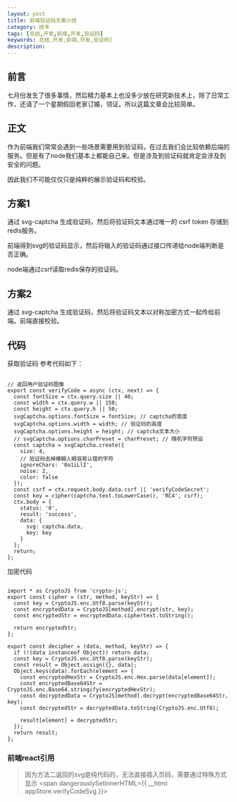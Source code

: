 ```yaml
---
layout: post
title: 前端验证码方案小结
category: 技术
tags: [总结,开发,前端,开发,验证码]
keywords: 总结,开发,前端,开发,验证码]
description: 
---
```


## 前言
 
 七月份发生了很多事情，然后精力基本上也没多少放在研究新技术上，除了日常工作，还请了一个星期假回老家订婚，领证。所以这篇文章会比较简单。

## 正文
 
 作为前端我们常常会遇到一些场景需要用到验证码，在过去我们会比较依赖后端的服务。但是有了node我们基本上都能自己来。但是涉及到验证码就肯定会涉及到安全的问题。
 
 因此我们不可能仅仅只是纯粹的展示验证码和校验。
 

## 方案1

通过 svg-captcha 生成验证码，然后将验证码文本通过唯一的 csrf token 存储到redis服务。

前端得到svg的验证码显示，然后将输入的验证码通过接口传递给node端判断是否正确。

node端通过csrf读取redis保存的验证码。

## 方案2

通过 svg-captcha 生成验证码，然后将验证码文本以对称加密方式一起传给前端。前端直接校验。

## 代码

获取验证码 参考代码如下：

```

// 返回用户验证码图像
export const verifyCode = async (ctx, next) => {
  const fontSize = ctx.query.size || 40;
  const width = ctx.query.w || 150;
  const height = ctx.query.h || 50;
  svgCaptcha.options.fontSize = fontSize; // captcha的宽度
  svgCaptcha.options.width = width; // 验证码的高度
  svgCaptcha.options.height = height; // captcha文本大小
  // svgCaptcha.options.charPreset = charPreset; // 随机字符预设
  const captcha = svgCaptcha.create({
    size: 4,
    // 验证码去掉模糊人眼容易认错的字符
    ignoreChars: '0o1iLlI',
    noise: 2,
    color: false
  });
  const csrf = ctx.request.body.data.csrf || 'verifyCodeSecret';
  const key = cipher(captcha.text.toLowerCase(), 'RC4', csrf);
  ctx.body = {
    status: '0',
    result: 'success',
    data: {
      svg: captcha.data,
      key: key
    }
  };
  return;
};

```


加密代码

```

import * as CryptoJS from 'crypto-js';
export const cipher = (str, method, keyStr) => {
  const key = CryptoJS.enc.Utf8.parse(keyStr);
  const encryptedData = CryptoJS[method].encrypt(str, key);
  const encryptedStr = encryptedData.ciphertext.toString();

  return encryptedStr;
};

export const decipher = (data, method, keyStr) => {
  if (!(data instanceof Object)) return data;
  const key = CryptoJS.enc.Utf8.parse(keyStr);
  const result = Object.assign({}, data);
  Object.keys(data).forEach(element => {
    const encryptedHexStr = CryptoJS.enc.Hex.parse(data[element]);
    const encryptedBase64Str = CryptoJS.enc.Base64.stringify(encryptedHexStr);
    const decryptedData = CryptoJS[method].decrypt(encryptedBase64Str, key);
    const decryptedStr = decryptedData.toString(CryptoJS.enc.Utf8);

    result[element] = decryptedStr;
  });
  return result;
};

```



### 前端react引用

>因为方法二返回的svg是纯代码的，无法直接插入页码，需要通过特殊方式显示
><span dangerouslySetInnerHTML={{ __html: appStore.verifyCodeSvg }}></span>


